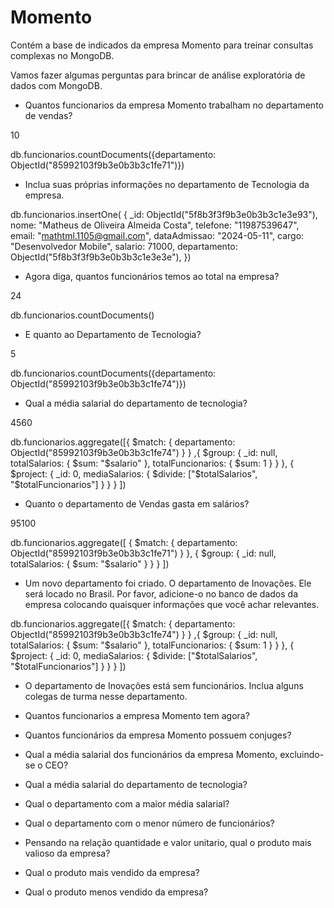 # Momento 

Contém a base de indicados da empresa Momento para treinar consultas complexas no MongoDB.

Vamos fazer algumas perguntas para brincar de análise exploratória de dados com MongoDB.

* Quantos funcionarios da empresa Momento trabalham no departamento de vendas?

10

db.funcionarios.countDocuments({departamento: ObjectId("85992103f9b3e0b3b3c1fe71")})


* Inclua suas próprias informações no departamento de Tecnologia da empresa.

db.funcionarios.insertOne(
{
    _id: ObjectId("5f8b3f3f9b3e0b3b3c1e3e93"),
    nome: "Matheus de Oliveira Almeida Costa",
    telefone: "11987539647",
    email: "mathtml.1105@gmail.com",
    dataAdmissao: "2024-05-11",
    cargo: "Desenvolvedor Mobile",
    salario: 71000,
    departamento: ObjectId("5f8b3f3f9b3e0b3b3c1e3e3e"),
})

* Agora diga, quantos funcionários temos ao total na empresa?

24

db.funcionarios.countDocuments()

* E quanto ao Departamento de Tecnologia?

5

db.funcionarios.countDocuments({departamento: ObjectId("85992103f9b3e0b3b3c1fe74")})

* Qual a média salarial do departamento de tecnologia?

4560

db.funcionarios.aggregate([{
$match: {
	departamento: ObjectId("85992103f9b3e0b3b3c1fe74")
}
}
  ,{
    $group: {
      _id: null,
      totalSalarios: { $sum: "$salario" },
      totalFuncionarios: { $sum: 1 }
    }
  },
  {
    $project: {
      _id: 0,
      mediaSalarios: { $divide: ["$totalSalarios", "$totalFuncionarios"] }
    }
  }
])


* Quanto o departamento de Vendas gasta em salários?

95100

db.funcionarios.aggregate([
  {
    $match: {
      departamento: ObjectId("85992103f9b3e0b3b3c1fe71")
    }
  },
  {
    $group: {
      _id: null,
      totalSalarios: { $sum: "$salario" }
    }
  }
])


* Um novo departamento foi criado. O departamento de Inovações. 
Ele será locado no Brasil. Por favor, adicione-o no banco de dados da empresa colocando quaisquer informações que você achar relevantes.

db.funcionarios.aggregate([{
$match: {
	departamento: ObjectId("85992103f9b3e0b3b3c1fe74")
}
}
  ,{
    $group: {
      _id: null,
      totalSalarios: { $sum: "$salario" },
      totalFuncionarios: { $sum: 1 }
    }
  },
  {
    $project: {
      _id: 0,
      mediaSalarios: { $divide: ["$totalSalarios", "$totalFuncionarios"] }
    }
  }
])


* O departamento de Inovações está sem funcionários. Inclua alguns colegas de turma nesse departamento.  

* Quantos funcionarios a empresa Momento tem agora?

* Quantos funcionários da empresa Momento possuem conjuges?

* Qual a média salarial dos funcionários da empresa Momento, excluindo-se o CEO?

* Qual a média salarial do departamento de tecnologia? 

* Qual o departamento com a maior média salarial?

* Qual o departamento com o menor número de funcionários?

* Pensando na relação quantidade e valor unitario, qual o produto mais valioso da empresa?

* Qual o produto mais vendido da empresa?

* Qual o produto menos vendido da empresa?